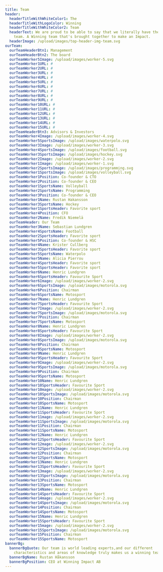 ```yaml
---
title: Team
header:
  headerTitleWithWhiteColor1: The
  headerTitleWithLogoColor: Winning
  headerTitleWithWhiteColor2: Team
  headerText: We are proud to be able to say that we literally have the greatest
    team. A Winning team that's brought together to make an Impact.
  headerImage: /upload/images/top-header-img-team.svg
ourTeam:
  ourTeamHeaderBtn1: Management
  ourTeamHeaderBtn2: The board
  ourTeamWorker5Image: /upload/images/worker-5.svg
  ourTeamWorker1URL: #
  ourTeamWorker2URL: #
  ourTeamWorker3URL: #
  ourTeamWorker4URL: #
  ourTeamWorker5URL: #
  ourTeamWorker6URL: #
  ourTeamWorker7URL: #
  ourTeamWorker8URL: #
  ourTeamWorker9URL: #
  ourTeamWorker10URL: #
  ourTeamWorker11URL: #
  ourTeamWorker12URL: #
  ourTeamWorker13URL: #
  ourTeamWorker14URL: #
  ourTeamWorker15URL: #
  ourTeamHeaderBtn3: Advisors & Investors
  ourTeamWorker4Image: /upload/images/worker-4.svg
  ourTeamWorker5SportsImage: /upload/images/waterpolo.svg
  ourTeamWorker3Image: /upload/images/worker-3.svg
  ourTeamWorker4SportsImage: /upload/images/football.svg
  ourTeamWorker3SportsImage: /upload/images/hockey.svg
  ourTeamWorker2Image: /upload/images/worker-2.svg
  ourTeamWorker1Image: /upload/images/worker-1.svg
  ourTeamWorker2SportsImage: /upload/images/programming.svg
  ourTeamWorker1SportsImage: /upload/images/volleyball.svg
  ourTeamWorker1Position: Co-founder & CTO
  ourTeamWorker2Position: Co-founder & CEO
  ourTeamWorker1SportsName: Volleyball
  ourTeamWorker2SportsName: Programming
  ourTeamWorker3Position: Co-founder & CEO
  ourTeamWorker1Name: Rustan Hakansson
  ourTeamWorker3SportsName: Hockey
  ourTeamWorker1SportsHeader: Favorite sport
  ourTeamWorker4Position: CFO
  ourTeamWorker2Name: Fredik Niemelä
  ourTeamHeader: Our Team
  ourTeamWorker3Name: Sebastian Lundgren
  ourTeamWorker4SportsName: Football
  ourTeamWorker2SportsHeader: Favorite sport
  ourTeamWorker5Position: Co-founder & HSC
  ourTeamWorker4Name: Krister Cullberg
  ourTeamWorker3SportsHeader: Favorite sport
  ourTeamWorker5SportsName: Waterpolo
  ourTeamWorker5Name: Alicia Pierrou
  ourTeamWorker4SportsHeader: Favorite sport
  ourTeamWorker5SportsHeader: Favorite sport
  ourTeamWorker6Name: Henric Lundgren
  ourTeamWorker6SportsHeader: Favourite Sport
  ourTeamWorker6Image: /upload/images/worker-2.svg
  ourTeamWorker6SportsImage: /upload/images/motorola.svg
  ourTeamWorker6Position: Chairman
  ourTeamWorker6SportsName: Motosport
  ourTeamWorker7Name: Henric Lundgren
  ourTeamWorker7SportsHeader: Favourite Sport
  ourTeamWorker7Image: /upload/images/worker-2.svg
  ourTeamWorker7SportsImage: /upload/images/motorola.svg
  ourTeamWorker7Position: Chairman
  ourTeamWorker7SportsName: Motosport
  ourTeamWorker8Name: Henric Lundgren
  ourTeamWorker8SportsHeader: Favourite Sport
  ourTeamWorker8Image: /upload/images/worker-2.svg
  ourTeamWorker8SportsImage: /upload/images/motorola.svg
  ourTeamWorker8Position: Chairman
  ourTeamWorker8SportsName: Motosport
  ourTeamWorker9Name: Henric Lundgren
  ourTeamWorker9SportsHeader: Favourite Sport
  ourTeamWorker9Image: /upload/images/worker-2.svg
  ourTeamWorker9SportsImage: /upload/images/motorola.svg
  ourTeamWorker9Position: Chairman
  ourTeamWorker9SportsName: Motosport
  ourTeamWorker10Name: Henric Lundgren
  ourTeamWorker10SportsHeader: Favourite Sport
  ourTeamWorker10mage: /upload/images/worker-2.svg
  ourTeamWorker10SportsImage: /upload/images/motorola.svg
  ourTeamWorker10Position: Chairman
  ourTeamWorker10SportsName: Motosport
  ourTeamWorker11Name: Henric Lundgren
  ourTeamWorker11SportsHeader: Favourite Sport
  ourTeamWorker11mage: /upload/images/worker-2.svg
  ourTeamWorker11SportsImage: /upload/images/motorola.svg
  ourTeamWorker11Position: Chairman
  ourTeamWorker11SportsName: Motosport
  ourTeamWorker12Name: Henric Lundgren
  ourTeamWorker12SportsHeader: Favourite Sport
  ourTeamWorker12mage: /upload/images/worker-2.svg
  ourTeamWorker12SportsImage: /upload/images/motorola.svg
  ourTeamWorker12Position: Chairman
  ourTeamWorker12SportsName: Motosport
  ourTeamWorker13Name: Henric Lundgren
  ourTeamWorker13SportsHeader: Favourite Sport
  ourTeamWorker13mage: /upload/images/worker-2.svg
  ourTeamWorker13SportsImage: /upload/images/motorola.svg
  ourTeamWorker13Position: Chairman
  ourTeamWorker13SportsName: Motosport
  ourTeamWorker14Name: Henric Lundgren
  ourTeamWorker14SportsHeader: Favourite Sport
  ourTeamWorker14mage: /upload/images/worker-2.svg
  ourTeamWorker14SportsImage: /upload/images/motorola.svg
  ourTeamWorker14Position: Chairman
  ourTeamWorker14SportsName: Motosport
  ourTeamWorker15Name: Henric Lundgren
  ourTeamWorker15SportsHeader: Favourite Sport
  ourTeamWorker15mage: /upload/images/worker-2.svg
  ourTeamWorker15SportsImage: /upload/images/motorola.svg
  ourTeamWorker15Position: Chairman
  ourTeamWorker15SportsName: Motosport
bannerBg:
  bannerBgQuote: Our team is world leading experts,and our different
    characteristics and areas of knowledge truly makes us a winning team
  bannerBgName: Rustan Håkansson
  bannerBgPosition: CEO at Winning Impact AB
---
```

